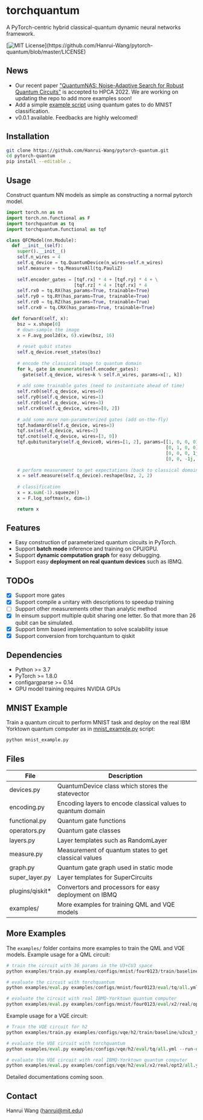 # torchquantum
A PyTorch-centric hybrid classical-quantum dynamic neural networks framework.

[![MIT License](https://img.shields.io/apm/l/atomic-design-ui.svg?)](https://github.com/Hanrui-Wang/pytorch-quantum/blob/master/LICENSE)

## News
- Our recent paper ["QuantumNAS: Noise-Adaptive Search for Robust Quantum Circuits"](https://arxiv.org/abs/2107.10845) is accepted to HPCA 2022. We are working on updating the repo to add more examples soon!
- Add a simple [example script](./mnist_example.py) using quantum gates to do MNIST 
  classification.
- v0.0.1 available. Feedbacks are highly welcomed!

## Installation
```bash
git clone https://github.com/Hanrui-Wang/pytorch-quantum.git
cd pytorch-quantum
pip install --editable .
```

## Usage
Construct quantum NN models as simple as constructing a normal pytorch model.
```python
import torch.nn as nn
import torch.nn.functional as F 
import torchquantum as tq
import torchquantum.functional as tqf

class QFCModel(nn.Module):
  def __init__(self):
    super().__init__()
    self.n_wires = 4
    self.q_device = tq.QuantumDevice(n_wires=self.n_wires)
    self.measure = tq.MeasureAll(tq.PauliZ)
    
    self.encoder_gates = [tqf.rx] * 4 + [tqf.ry] * 4 + \
                         [tqf.rz] * 4 + [tqf.rx] * 4
    self.rx0 = tq.RX(has_params=True, trainable=True)
    self.ry0 = tq.RY(has_params=True, trainable=True)
    self.rz0 = tq.RZ(has_params=True, trainable=True)
    self.crx0 = tq.CRX(has_params=True, trainable=True)

  def forward(self, x):
    bsz = x.shape[0]
    # down-sample the image
    x = F.avg_pool2d(x, 6).view(bsz, 16)
    
    # reset qubit states
    self.q_device.reset_states(bsz)
    
    # encode the classical image to quantum domain
    for k, gate in enumerate(self.encoder_gates):
      gate(self.q_device, wires=k % self.n_wires, params=x[:, k])
    
    # add some trainable gates (need to instantiate ahead of time)
    self.rx0(self.q_device, wires=0)
    self.ry0(self.q_device, wires=1)
    self.rz0(self.q_device, wires=3)
    self.crx0(self.q_device, wires=[0, 2])
    
    # add some more non-parameterized gates (add on-the-fly)
    tqf.hadamard(self.q_device, wires=3)
    tqf.sx(self.q_device, wires=2)
    tqf.cnot(self.q_device, wires=[3, 0])
    tqf.qubitunitary(self.q_device0, wires=[1, 2], params=[[1, 0, 0, 0],
                                                           [0, 1, 0, 0],
                                                           [0, 0, 0, 1j],
                                                           [0, 0, -1j, 0]])
    
    # perform measurement to get expectations (back to classical domain)
    x = self.measure(self.q_device).reshape(bsz, 2, 2)
    
    # classification
    x = x.sum(-1).squeeze()
    x = F.log_softmax(x, dim=1)

    return x

```

## Features
- Easy construction of parameterized quantum circuits in PyTorch.
- Support **batch mode** inference and training on CPU/GPU.
- Support **dynamic computation graph** for easy debugging.
- Support easy **deployment on real quantum devices** such as IBMQ.

## TODOs
- [x] Support more gates
- [x] Support compile a unitary with descriptions to speedup training
- [ ] Support other measurements other than analytic method
- [x] In einsum support multiple qubit sharing one letter. So that more 
  than 26 qubit can be simulated.
- [x] Support bmm based implementation to solve 
  scalability issue
- [x] Support conversion from torchquantum to qiskit

## Dependencies
- Python >= 3.7
- PyTorch >= 1.8.0 
- configargparse >= 0.14
- GPU model training requires NVIDIA GPUs

## MNIST Example
Train a quantum circuit to perform MNIST task and deploy on the real IBM
Yorktown quantum computer as in [mnist_example.py](./mnist_example.py)
script:
```python
python mnist_example.py
```

## Files
| File      | Description |
| ----------- | ----------- |
| devices.py      | QuantumDevice class which stores the statevector |
| encoding.py   | Encoding layers to encode classical values to quantum domain |
| functional.py   | Quantum gate functions |
| operators.py   | Quantum gate classes |
| layers.py   | Layer templates such as RandomLayer |
| measure.py   | Measurement of quantum states to get classical values |
| graph.py   | Quantum gate graph used in static mode |
| super_layer.py   | Layer templates for SuperCircuits |
| plugins/qiskit*   | Convertors and processors for easy deployment on IBMQ |
| examples/| More examples for training QML and VQE models |

## More Examples
The `examples/` folder contains more examples to train the QML and VQE
models. Example usage for a QML circuit:
```python
# train the circuit with 36 params in the U3+CU3 space
python examples/train.py examples/configs/mnist/four0123/train/baseline/u3cu3_s0/rand/param36.yml

# evaluate the circuit with torchquantum
python examples/eval.py examples/configs/mnist/four0123/eval/tq/all.yml --run-dir=runs/mnist.four0123.train.baseline.u3cu3_s0.rand.param36

# evaluate the circuit with real IBMQ-Yorktown quantum computer
python examples/eval.py examples/configs/mnist/four0123/eval/x2/real/opt2/300.yml --run-dir=runs/mnist.four0123.train.baseline.u3cu3_s0.rand.param36
```

Example usage for a VQE circuit:
```python
# Train the VQE circuit for h2
python examples/train.py examples/configs/vqe/h2/train/baseline/u3cu3_s0/human/param12.yml

# evaluate the VQE circuit with torchquantum
python examples/eval.py examples/configs/vqe/h2/eval/tq/all.yml --run-dir=runs/vqe.h2.train.baseline.u3cu3_s0.human.param12/

# evaluate the VQE circuit with real IBMQ-Yorktown quantum computer
python examples/eval.py examples/configs/vqe/h2/eval/x2/real/opt2/all.yml --run-dir=runs/vqe.h2.train.baseline.u3cu3_s0.human.param12/

```

Detailed documentations coming soon.

## Contact
Hanrui Wang (hanrui@mit.edu)
